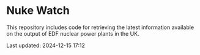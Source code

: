 # Nuke Watch

This repository includes code for retrieving the latest information available on the output of EDF nuclear power plants in the UK.

Last updated: 2024-12-15 17:12